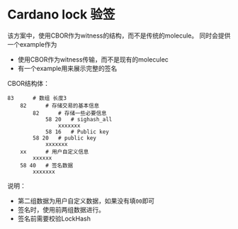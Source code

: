 # Cardano lock 验签


该方案中，使用CBOR作为witness的结构，而不是传统的molecule。
同时会提供一个example作为

* 使用CBOR作为witness传输，而不是现有的moleculec
* 有一个example用来展示完整的签名


CBOR结构体：
```
83      # 数组 长度3
    82      # 存储交易的基本信息
        82      # 存储一些必要信息
            58 20   # sighash_all
                xxxxxxx
            58 16   # Public key
        58 20   # public key
            xxxxxxx
    xx      # 用户自定义信息
        xxxxxx
    58 40   # 签名数据
        xxxxxxx
```
说明：
* 第二组数据为用户自定义数据，如果没有填```00```即可
* 签名时，使用前两组数据进行。
* 签名前需要校验LockHash